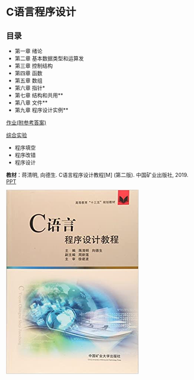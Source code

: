 # C语言程序设计

## 目录
- 第一章 绪论
- 第二章 基本数据类型和运算发
- 第三章 控制结构
- 第四章 函数
- 第五章 数组
- 第六章 指针*
- 第七章 结构和共用**
- 第八章 文件**
- 第九章 程序设计实例**

[作业(附参考答案)]()

[综合实验]()
- 程序填空
- 程序改错
- 程序设计

**教材**：蒋清明, 向德生. C语言程序设计教程[M] (第二版). 中国矿业出版社, 2019. [PPT]()

![教材](images/C语言教材封面.jpg)
